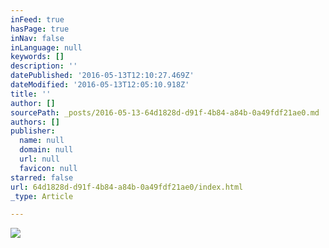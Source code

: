 ```yaml
---
inFeed: true
hasPage: true
inNav: false
inLanguage: null
keywords: []
description: ''
datePublished: '2016-05-13T12:10:27.469Z'
dateModified: '2016-05-13T12:05:10.918Z'
title: ''
author: []
sourcePath: _posts/2016-05-13-64d1828d-d91f-4b84-a84b-0a49fdf21ae0.md
authors: []
publisher:
  name: null
  domain: null
  url: null
  favicon: null
starred: false
url: 64d1828d-d91f-4b84-a84b-0a49fdf21ae0/index.html
_type: Article

---
```

![](https://the-grid-user-content.s3-us-west-2.amazonaws.com/bca6fbf0-0654-417b-82cc-e13d99ff260a.jpg)